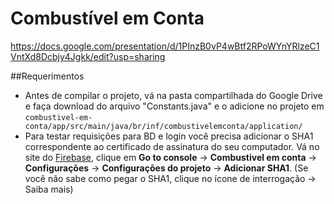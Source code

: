 # Combustível em Conta

https://docs.google.com/presentation/d/1PInzB0vP4wBtf2RPoWYnYRlzeC1VntXd8Dcbjy4Jgkk/edit?usp=sharing

##Requerimentos

* Antes de compilar o projeto, vá na pasta compartilhada do Google Drive e faça download do arquivo "Constants.java" e o adicione no projeto em `combustivel-em-conta/app/src/main/java/br/inf/combustivelemconta/application/`
* Para testar requisições para BD e login você precisa adicionar o SHA1 correspondente ao certificado de assinatura do seu computador. Vá no site do [Firebase](https://firebase.google.com/), clique em **Go to console** -> **Combustivel em conta** -> **Configurações** -> **Configurações do projeto** -> **Adicionar SHA1**. (Se você não sabe como pegar o SHA1, clique no ícone de interrogação -> Saiba mais)
